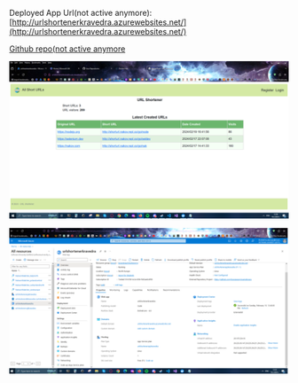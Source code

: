 Deployed App Url(not active anymore): [http://urlshortenerkravedra.azurewebsites.net/](http://urlshortenerkravedra.azurewebsites.net/)

[Github repo(not active anymore](https://github.com/Krasipeace/examdevops)

![deployedApp](app-urlOnCloud.png)

![confsettings](configurationapp.png)